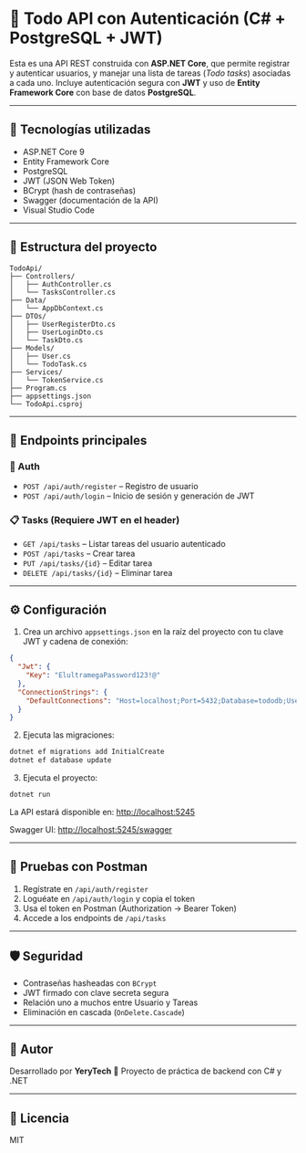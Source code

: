 # 📝 Todo API con Autenticación (C# + PostgreSQL + JWT)

Esta es una API REST construida con **ASP.NET Core**, que permite registrar y autenticar usuarios, y manejar una lista de tareas (_Todo tasks_) asociadas a cada uno. Incluye autenticación segura con **JWT** y uso de **Entity Framework Core** con base de datos **PostgreSQL**.

---

## 🔧 Tecnologías utilizadas

- ASP.NET Core 9
- Entity Framework Core
- PostgreSQL
- JWT (JSON Web Token)
- BCrypt (hash de contraseñas)
- Swagger (documentación de la API)
- Visual Studio Code

---

## 📂 Estructura del proyecto

```
TodoApi/
├── Controllers/
│   ├── AuthController.cs
│   └── TasksController.cs
├── Data/
│   └── AppDbContext.cs
├── DTOs/
│   ├── UserRegisterDto.cs
│   ├── UserLoginDto.cs
│   └── TaskDto.cs
├── Models/
│   ├── User.cs
│   └── TodoTask.cs
├── Services/
│   └── TokenService.cs
├── Program.cs
├── appsettings.json
└── TodoApi.csproj
```

---

## 🧪 Endpoints principales

### 🔐 Auth

- `POST /api/auth/register` – Registro de usuario
- `POST /api/auth/login` – Inicio de sesión y generación de JWT

### 📋 Tasks (Requiere JWT en el header)

- `GET /api/tasks` – Listar tareas del usuario autenticado
- `POST /api/tasks` – Crear tarea
- `PUT /api/tasks/{id}` – Editar tarea
- `DELETE /api/tasks/{id}` – Eliminar tarea

---

## ⚙️ Configuración

1. Crea un archivo `appsettings.json` en la raíz del proyecto con tu clave JWT y cadena de conexión:

```json
{
  "Jwt": {
    "Key": "ElultramegaPassword123!@"
  },
  "ConnectionStrings": {
    "DefaultConnections": "Host=localhost;Port=5432;Database=tododb;Username=pc;Password=yerytech"
  }
}
```

2. Ejecuta las migraciones:

```bash
dotnet ef migrations add InitialCreate
dotnet ef database update
```

3. Ejecuta el proyecto:

```bash
dotnet run
```

La API estará disponible en: [http://localhost:5245](http://localhost:5245)

Swagger UI: [http://localhost:5245/swagger](http://localhost:5245/swagger)

---

## 🦪 Pruebas con Postman

1. Regístrate en `/api/auth/register`
2. Loguéate en `/api/auth/login` y copia el token
3. Usa el token en Postman (Authorization → Bearer Token)
4. Accede a los endpoints de `/api/tasks`

---

## 🛡️ Seguridad

- Contraseñas hasheadas con `BCrypt`
- JWT firmado con clave secreta segura
- Relación uno a muchos entre Usuario y Tareas
- Eliminación en cascada (`OnDelete.Cascade`)

---

## 📌 Autor

Desarrollado por **YeryTech**
🚀 Proyecto de práctica de backend con C# y .NET

---

## 📄 Licencia

MIT
